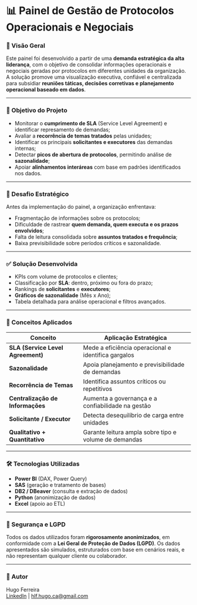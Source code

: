 # 📊 Painel de Gestão de Protocolos Operacionais e Negociais

### 🧭 Visão Geral

Este painel foi desenvolvido a partir de uma **demanda estratégica da alta liderança**, com o objetivo de consolidar informações operacionais e negociais geradas por protocolos em diferentes unidades da organização. A solução promove uma visualização executiva, confiável e centralizada para subsidiar **reuniões táticas, decisões corretivas e planejamento operacional baseado em dados**.

---

### 🎯 Objetivo do Projeto

- Monitorar o **cumprimento de SLA** (Service Level Agreement) e identificar represamento de demandas;
- Avaliar a **recorrência de temas tratados** pelas unidades;
- Identificar os principais **solicitantes e executores** das demandas internas;
- Detectar **picos de abertura de protocolos**, permitindo análise de **sazonalidade**;
- Apoiar **alinhamentos interáreas** com base em padrões identificados nos dados.

---

### 🚨 Desafio Estratégico

Antes da implementação do painel, a organização enfrentava:

- Fragmentação de informações sobre os protocolos;
- Dificuldade de rastrear **quem demanda, quem executa e os prazos envolvidos**;
- Falta de leitura consolidada sobre **assuntos tratados e frequência**;
- Baixa previsibilidade sobre períodos críticos e sazonalidade.

---

### ✅ Solução Desenvolvida

- KPIs com volume de protocolos e clientes;
- Classificação por **SLA**: dentro, próximo ou fora do prazo;
- Rankings de **solicitantes** e **executores**;
- **Gráficos de sazonalidade** (Mês x Ano);
- Tabela detalhada para análise operacional e filtros avançados.

---

### 🧠 Conceitos Aplicados

| Conceito | Aplicação Estratégica |
|---------|------------------------|
| **SLA (Service Level Agreement)** | Mede a eficiência operacional e identifica gargalos |
| **Sazonalidade** | Apoia planejamento e previsibilidade de demandas |
| **Recorrência de Temas** | Identifica assuntos críticos ou repetitivos |
| **Centralização de Informações** | Aumenta a governança e a confiabilidade na gestão |
| **Solicitante / Executor** | Detecta desequilíbrio de carga entre unidades |
| **Qualitativo + Quantitativo** | Garante leitura ampla sobre tipo e volume de demandas |

---

### 🛠️ Tecnologias Utilizadas

- **Power BI** (DAX, Power Query)
- **SAS** (geração e tratamento de bases)
- **DB2 / DBeaver** (consulta e extração de dados)
- **Python** (anonimização de dados)
- **Excel** (apoio ao ETL)

---

### 🔐 Segurança e LGPD

Todos os dados utilizados foram **rigorosamente anonimizados**, em conformidade com a **Lei Geral de Proteção de Dados (LGPD)**. Os dados apresentados são simulados, estruturados com base em cenários reais, e não representam qualquer cliente ou colaborador.

---

### 📎 Autor

Hugo Ferreira  
[LinkedIn](https://www.linkedin.com/in/hugo-leonardo-ca) | hlf.hugo.ca@gmail.com
